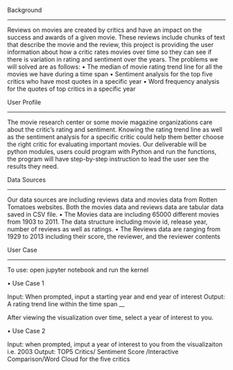 Background 
___________

Reviews on movies are created by critics and have an impact on the success and awards of a given movie. These reviews include chunks of text that describe the movie and the review, this project is providing the user information about how a critic rates movies over time so they can see if there is variation in rating and sentiment over the years. The problems we will solved are as follows:
•	The median of movie rating trend line for all the movies we have during a time span
•	Sentiment analysis for the top five critics who have most quotes in a specific year
•	Word frequency analysis for the quotes of top critics in a specific year

User Profile
____________
The movie research center or some movie magazine organizations care about the critic’s rating and sentiment. Knowing the rating trend line as well as the sentiment analysis for a specific critic could help them better choose the right critic for evaluating important movies.
Our deliverable will be python modules, users could program with Python and run the functions, the program will have step-by-step instruction to lead the user see the results they need.  

Data Sources
____________
Our data sources are including reviews data and movies data from Rotten Tomatoes websites. Both the movies data and reviews data are tabular data saved in CSV file. 
•	The Movies data are including 65000 different movies from 1903 to 2011. The data structure including movie id, release year, number of reviews as well as ratings. 
•	The Reviews data are ranging from 1929 to 2013 including their score, the reviewer, and the reviewer contents

User Case
___________

To use: open jupyter notebook and run the kernel

•	Use Case 1 

Input:  When prompted, input a starting year and end year of interest
Output: A rating trend line within the time span 
__

After viewing the visualization over time, select a year of interest to you. 

•	Use Case 2

Input:  when prompted, imput a year of interest to you from the visualizaiton
               i.e. 2003
Output: TOP5 Critics/ Sentiment Score /Interactive Comparison/Word Cloud for the five critics 

